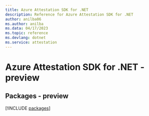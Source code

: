 ```yaml
---
title: Azure Attestation SDK for .NET
description: Reference for Azure Attestation SDK for .NET
author: anilba06
ms.author: anilba
ms.data: 04/17/2023
ms.topic: reference
ms.devlang: dotnet
ms.service: attestation
---
```

# Azure Attestation SDK for .NET - preview
## Packages - preview
[!INCLUDE [packages](attestation-index.md)]